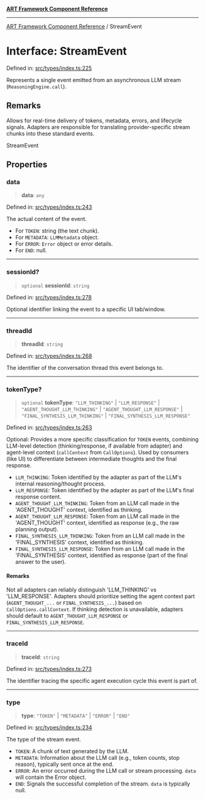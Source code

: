 [**ART Framework Component Reference**](../README.md)

***

[ART Framework Component Reference](../README.md) / StreamEvent

# Interface: StreamEvent

Defined in: [src/types/index.ts:225](https://github.com/hashangit/ART/blob/e4c184bd9ffa5ef078ee6a88704f24584b173411/src/types/index.ts#L225)

Represents a single event emitted from an asynchronous LLM stream (`ReasoningEngine.call`).

## Remarks

Allows for real-time delivery of tokens, metadata, errors, and lifecycle signals.
Adapters are responsible for translating provider-specific stream chunks into these standard events.

 StreamEvent

## Properties

### data

> **data**: `any`

Defined in: [src/types/index.ts:243](https://github.com/hashangit/ART/blob/e4c184bd9ffa5ef078ee6a88704f24584b173411/src/types/index.ts#L243)

The actual content of the event.
- For `TOKEN`: string (the text chunk).
- For `METADATA`: `LLMMetadata` object.
- For `ERROR`: `Error` object or error details.
- For `END`: null.

***

### sessionId?

> `optional` **sessionId**: `string`

Defined in: [src/types/index.ts:278](https://github.com/hashangit/ART/blob/e4c184bd9ffa5ef078ee6a88704f24584b173411/src/types/index.ts#L278)

Optional identifier linking the event to a specific UI tab/window.

***

### threadId

> **threadId**: `string`

Defined in: [src/types/index.ts:268](https://github.com/hashangit/ART/blob/e4c184bd9ffa5ef078ee6a88704f24584b173411/src/types/index.ts#L268)

The identifier of the conversation thread this event belongs to.

***

### tokenType?

> `optional` **tokenType**: `"LLM_THINKING"` \| `"LLM_RESPONSE"` \| `"AGENT_THOUGHT_LLM_THINKING"` \| `"AGENT_THOUGHT_LLM_RESPONSE"` \| `"FINAL_SYNTHESIS_LLM_THINKING"` \| `"FINAL_SYNTHESIS_LLM_RESPONSE"`

Defined in: [src/types/index.ts:263](https://github.com/hashangit/ART/blob/e4c184bd9ffa5ef078ee6a88704f24584b173411/src/types/index.ts#L263)

Optional: Provides a more specific classification for `TOKEN` events,
combining LLM-level detection (thinking/response, if available from adapter)
and agent-level context (`callContext` from `CallOptions`).
Used by consumers (like UI) to differentiate between intermediate thoughts and the final response.

- `LLM_THINKING`: Token identified by the adapter as part of the LLM's internal reasoning/thought process.
- `LLM_RESPONSE`: Token identified by the adapter as part of the LLM's final response content.
- `AGENT_THOUGHT_LLM_THINKING`: Token from an LLM call made in the 'AGENT_THOUGHT' context, identified as thinking.
- `AGENT_THOUGHT_LLM_RESPONSE`: Token from an LLM call made in the 'AGENT_THOUGHT' context, identified as response (e.g., the raw planning output).
- `FINAL_SYNTHESIS_LLM_THINKING`: Token from an LLM call made in the 'FINAL_SYNTHESIS' context, identified as thinking.
- `FINAL_SYNTHESIS_LLM_RESPONSE`: Token from an LLM call made in the 'FINAL_SYNTHESIS' context, identified as response (part of the final answer to the user).

#### Remarks

Not all adapters can reliably distinguish 'LLM_THINKING' vs 'LLM_RESPONSE'.
Adapters should prioritize setting the agent context part (`AGENT_THOUGHT_...` or `FINAL_SYNTHESIS_...`) based on `CallOptions.callContext`.
If thinking detection is unavailable, adapters should default to `AGENT_THOUGHT_LLM_RESPONSE` or `FINAL_SYNTHESIS_LLM_RESPONSE`.

***

### traceId

> **traceId**: `string`

Defined in: [src/types/index.ts:273](https://github.com/hashangit/ART/blob/e4c184bd9ffa5ef078ee6a88704f24584b173411/src/types/index.ts#L273)

The identifier tracing the specific agent execution cycle this event is part of.

***

### type

> **type**: `"TOKEN"` \| `"METADATA"` \| `"ERROR"` \| `"END"`

Defined in: [src/types/index.ts:234](https://github.com/hashangit/ART/blob/e4c184bd9ffa5ef078ee6a88704f24584b173411/src/types/index.ts#L234)

The type of the stream event.
- `TOKEN`: A chunk of text generated by the LLM.
- `METADATA`: Information about the LLM call (e.g., token counts, stop reason), typically sent once at the end.
- `ERROR`: An error occurred during the LLM call or stream processing. `data` will contain the Error object.
- `END`: Signals the successful completion of the stream. `data` is typically null.
